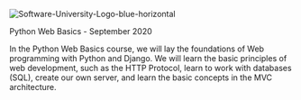 ![Software-University-Logo-blue-horizontal](https://user-images.githubusercontent.com/68276889/226183373-6da858f7-5a37-4b7d-84cc-81b7fdd858bd.png)


Python Web Basics - September 2020

In the Python Web Basics course, we will lay the foundations of Web programming with Python and Django. We will learn the basic principles of web development, such as the HTTP Protocol, learn to work with databases (SQL), create our own server, and learn the basic concepts in the MVC architecture.
